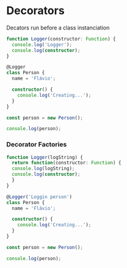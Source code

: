 # Decorators

Decators run before a class instanciation

```ts
function Logger(constructor: Function) {
  console.log('Logger');
  console.log(constructor);
}

@Logger
class Person {
  name = 'Flávio';

  constructor() {
    console.log('Creating...');
  }
}

const person = new Person();

console.log(person);
```

### Decorator Factories

```ts
function Logger(logString) {
  return function(constructor: Function) {
  console.log(logString);
  console.log(constructor);
  }
}

@Logger('Loggin person')
class Person {
  name = 'Flávio';

  constructor() {
    console.log('Creating...');
  }
}

const person = new Person();

console.log(person);
```